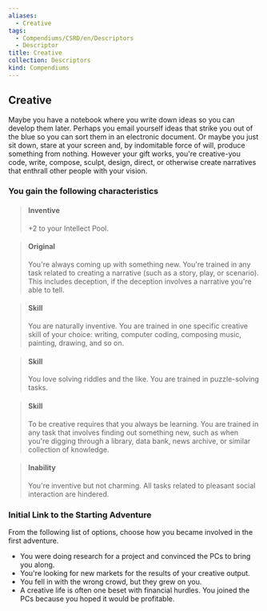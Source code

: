 ```yaml
---
aliases:
  - Creative
tags:
  - Compendiums/CSRD/en/Descriptors
  - Descriptor
title: Creative
collection: Descriptors
kind: Compendiums
---
```

## Creative  
Maybe you have a notebook where you write down ideas so you can develop them later. Perhaps you email yourself ideas that strike you out of the blue so you can sort them in an electronic document. Or maybe you just sit down, stare at your screen and, by indomitable force of will, produce something from nothing. However your gift works, you're creative-you code, write, compose, sculpt, design, direct, or otherwise create narratives that enthrall other people with your vision.
### You gain the following characteristics  
> #### Inventive
> +2 to your Intellect Pool.  

> #### Original
> You're always coming up with something new. You're trained in any task related to creating a narrative (such as a story, play, or scenario). This includes deception, if the deception involves a narrative you're able to tell.  

> #### Skill
> You are naturally inventive. You are trained in one specific creative skill of your choice: writing, computer coding, composing music, painting, drawing, and so on.  

> #### Skill
> You love solving riddles and the like. You are trained in puzzle-solving tasks.  

> #### Skill
> To be creative requires that you always be learning. You are trained in any task that involves finding out something new, such as when you're digging through a library, data bank, news archive, or similar collection of knowledge.  

> #### Inability
> You're inventive but not charming. All tasks related to pleasant social interaction are hindered.  

### Initial Link to the Starting Adventure  
From the following list of options, choose how you became involved in the first adventure.  
- You were doing research for a project and convinced the PCs to bring you along.  
- You're looking for new markets for the results of your creative output.  
- You fell in with the wrong crowd, but they grew on you.  
- A creative life is often one beset with financial hurdles. You joined the PCs because you hoped it would be profitable.  